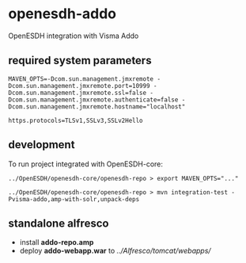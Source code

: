 openesdh-addo
===================
OpenESDH integration with Visma Addo

required system parameters
---------------------------------
```
MAVEN_OPTS=-Dcom.sun.management.jmxremote -Dcom.sun.management.jmxremote.port=10999 -Dcom.sun.management.jmxremote.ssl=false -Dcom.sun.management.jmxremote.authenticate=false -Dcom.sun.management.jmxremote.hostname="localhost"

https.protocols=TLSv1,SSLv3,SSLv2Hello
```
development
----------------
To run project integrated with OpenESDH-core:
```
../OpenESDH/openesdh-core/openesdh-repo > export MAVEN_OPTS="..."

../OpenESDH/openesdh-core/openesdh-repo > mvn integration-test -Pvisma-addo,amp-with-solr,unpack-deps
``` 

standalone alfresco
------------------------

- install **addo-repo.amp**
- deploy **addo-webapp.war** to  *../Alfresco/tomcat/webapps/*
